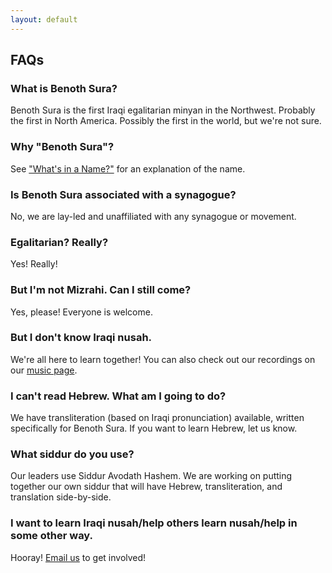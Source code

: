 ```yaml
---
layout: default
---
```


## FAQs

### What is Benoth Sura?

Benoth Sura is the first Iraqi egalitarian minyan in the Northwest. Probably the first in North America. Possibly the first in the world, but we're not sure.

### Why "Benoth Sura"?

See ["What's in a Name?"](./name.html) for an explanation of the name.

### Is Benoth Sura associated with a synagogue?

No, we are lay-led and unaffiliated with any synagogue or movement.

### Egalitarian? Really?

Yes! Really!

### But I'm not Mizrahi. Can I still come?

Yes, please! Everyone is welcome.

### But I don't know Iraqi nusah.

We're all here to learn together! You can also check out our recordings on our [music page](./music.html).

### I can't read Hebrew. What am I going to do?

We have transliteration (based on Iraqi pronunciation) available, written specifically for Benoth Sura. If you want to learn Hebrew, let us know.

### What siddur do you use?

Our leaders use Siddur Avodath Hashem. We are working on putting together our own siddur that will have Hebrew, transliteration, and translation side-by-side.

### I want to learn Iraqi nusah/help others learn nusah/help in some other way.

Hooray! [Email us](mailto:BenothSura@gmail.com) to get involved!
